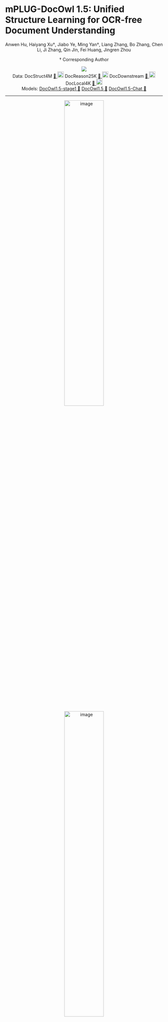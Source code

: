 # mPLUG-DocOwl 1.5: Unified Structure Learning for OCR-free Document Understanding

<div align="center">
Anwen Hu, Haiyang Xu†, Jiabo Ye, Ming Yan†, Liang Zhang, Bo Zhang, Chen Li, Ji Zhang, Qin Jin, Fei Huang, Jingren Zhou

† Corresponding Author

</div>


<div align="center">
<a href="http://arxiv.org/abs/2403.12895"><img src="assets/Paper-Arxiv-orange.svg" ></a>
</div>
<div align="center">
Data: 
DocStruct4M 
<a href="https://huggingface.co/datasets/mPLUG/DocStruct4M">🤗</a><a href="https://www.modelscope.cn/datasets/iic/DocStruct4M/"> <img src="assets/modelscope.png" width='20'></a>
DocReason25K <a href="https://huggingface.co/datasets/mPLUG/DocReason25K">🤗</a><a href="https://www.modelscope.cn/datasets/iic/DocReason25K/"> <img src="assets/modelscope.png" width='20'></a>
DocDownstream <a href="https://huggingface.co/datasets/mPLUG/DocDownstream-1.0">🤗</a><a href="https://www.modelscope.cn/datasets/iic/DocDownstream-1.0/"> <img src="assets/modelscope.png" width='20'></a>
DocLocal4K <a href="https://huggingface.co/datasets/mPLUG/DocLocal4K">🤗</a><a href="https://www.modelscope.cn/datasets/iic/DocLocal4K/"> <img src="assets/modelscope.png" width='20'></a>
</div>
<div align="center">
Models:
<a href="https://huggingface.co/mPLUG/DocOwl1.5-stage1">DocOwl1.5-stage1 🤗</a>
<a href="https://huggingface.co/mPLUG/DocOwl1.5">DocOwl1.5 🤗</a>
<a href="https://huggingface.co/mPLUG/DocOwl1.5-Chat">DocOwl1.5-Chat 🤗</a>
</div>


<hr>
<div align="center">
<img src="assets/radar.png" alt="image" width="50%" height="auto">
<img src="assets/doc_instruct.png" alt="image" width="50%" height="auto">
</div>
</p>

## Spotlights

* Support struct-aware document parsing, table to markdown, chart to markdown.
* Support multi-grained text recognition and text grounding
* Support question answering with simple phrases or detailed explanations.

* Coming soon
    - [x] Training Data: DocStruct4M, DocReason25K, DocDownsteam-1.0
    - [x] Mutli-grained Text Localization Evaluation set: DocLocal4K
    - [x] Model: DocOwl 1.5-stage1, DocOwl 1.5, DocOwl 1.5-Chat
    - [x] Source code.
    - [ ] Online Demo on ModelScope.
    - [ ] Online Demo on HuggingFace.

## Training and Evaluation Datasets
|  Dataset   | Download Link |
|  ----  | ----  | 
|  DocStruct4M   | <li>[HuggingFace: mPLUG/DocStruct4M](https://huggingface.co/datasets/mPLUG/DocStruct4M) <li> [ModelScope: iic/DocStruct4M](https://www.modelscope.cn/datasets/iic/DocStruct4M)|
|  DocDownstream-1.0   | <li>[HuggingFace: mPLUG/DocDownstream-1.0](https://huggingface.co/datasets/mPLUG/DocDownstream-1.0) <li> [ModelScope: iic/DocDownstream-1.0](https://www.modelscope.cn/datasets/iic/DocDownstream-1.0)|
|  DocReason25K   | <li>[HuggingFace: mPLUG/DocReason25K](https://huggingface.co/datasets/mPLUG/DocReason25K) <li> [ModelScope: iic/DocReason25K](https://www.modelscope.cn/datasets/iic/DocReason25K)|
|  DocLocal4K   | <li>[HuggingFace: mPLUG/DocLocal4K](https://huggingface.co/datasets/mPLUG/DocLocal4K) <li> [ModelScope: iic/DocLocal4K](https://www.modelscope.cn/datasets/iic/DocLocal4K)|


### DocStruct4M
DocStruct4M is a training set for Unified Structure Learning, covering images of documents, webpages, tables, charts and natural images. It consists of ~3M samples for Struct-aware Parsing tasks and ~1M samples for Multi-grained Text Localization tasks. 

Download DocStruct4M dataset from huggingface [mPLUG/DocStruct4M](https://huggingface.co/datasets/mPLUG/DocStruct4M). Training images (~311G) are split into 8 files, run following cmds to prepare training and validation images.
```
cat partial-imgs* > imgs.tar.gz
tar -zxvf imgs.tar.gz
tar -zxvf val_imgs.tar.gz
```

The dataset is organized in such format:
```
DocStruct4M
├── imgs
├── val_imgs
├── multi_grained_text_localization.jsonl
├── struct_aware_parse.jsonl
├── val.jsonl
```
The ```./imgs``` and ```./val_imgs``` directory contains images for the training and validation samples, respectively. 

### DocDownstream-1.0
DocDownstream-1.0 is the combination of 10 text-rich image understanding benchmarks, including DocVQA, InfographicsVQA, DeepForm, KleisterCharity, WikiTableQuestions, TabFact, ChartQA, TextCaps, TextVQA and VisualMRC, covering tasks of Information Extraction, Visual Question Answering, Natural Language Inference and Image Captioning. All tasks are unified in the form of Visual Question Answering.

Download DocDownstream-1.0 dataset from huggingface [mPLUG/DocDownstream-1.0](https://huggingface.co/datasets/mPLUG/DocDownstream-1.0). Images (~70G) are split into 2 files, run following cmds to prepare images.
```
cat partial-imgs* > imgs.tar.gz
tar -zxvf imgs.tar.gz
```

The dataset is organized in such format:
```
DocDownstream-1.0
├── meta
├── test
├── imgs
├── train.jsonl
├── val.jsonl
```
The ```./imgs``` directory contains images for the training/validation/test samples. The ```train.jsonl``` and ```val.jsonl``` are ensembled samples of 10 datasets for training and validation. There are ~57w samples in ```train.jsonl```. The ```./test``` directory contain test files for each dataset. The ```./meta``` directory contain meta files used for evaluation. 

### DocReason25K
DocReason25K is instruction tuning set with detailed explanation for Visual Document Understanding. It's built based on training samples from DocVQA, InfographicsVQA, WikiTableQuestions, VisualMRC, ChartQA and TextVQA. Detailed explanations are given by GPT3.5/GPT4V and further filtred according to manually annoatetd simple answer.

Download DocReason25K dataset from huggingface [mPLUG/DocReason25K](https://huggingface.co/datasets/mPLUG/DocReason25K). 
The dataset is organized in such format:
```
DocReason25K
├── imgs
├── detailed_explanation.jsonl
```

### DocLocal4K
DocLocal4K is a evaluation set for Multi-grained Text Localization, covering both text recognition and text grounding tasks.

Download DocLocal4K dataset from huggingface [mPLUG/DocLocal4K](https://huggingface.co/datasets/mPLUG/DocLocal4K). 
The dataset is organized in such format:
```
DocLocal4K
├── imgs
├── text_grounding.jsonl
├── text_recognition.jsonl
```

## Models
### Model Card
|  Model   | Download Link  | Abilities |
|  ----  | ----  | ----  |
| DocOwl1.5-stage1  |  [🤗 mPLUG/DocOwl1.5-stage1](https://huggingface.co/mPLUG/DocOwl1.5-stage1) | <li> document/webpage parsing <li> table to markdown <li> chart to markdown <li> natural image parsing <li> multi-grained text recognition <li> multi-grained text  grounding |
| DocOwl1.5  |  [🤗 mPLUG/DocOwl1.5](https://huggingface.co/mPLUG/DocOwl1.5) | <li> VQA with concise answers <li> infomation extraction <li> image captioning <li> natural language inference |
| DocOwl1.5-Chat  |  [🤗 mPLUG/DocOwl1.5-Chat](https://huggingface.co/mPLUG/DocOwl1.5-Chat) | <li> VQA with detailed explanations <li> VQA with concise answers <li> infomation extraction <li> image captioning <li> natural language inference |
| DocOwl1.5-Chat+  |  coming soon | <li> document/webpage parsing <li> table to markdown <li> chart to markdown <li> natural image parsing <li> multi-grained text recognition <li> multi-grained text grounding <li> VQA with detailed explanations <li> VQA with concise answers <li> infomation extraction <li> image captioning <li> natural language inference |

### Model Inference
prepare python environments as [mPLUG-Owl2](https://github.com/X-PLUG/mPLUG-Owl/tree/main/mPLUG-Owl2).

* DocOwl1.5-stage1 inference examples
```
from docowl_infer import DocOwlInfer
model_path='./mPLUG/DocOwl1.5-stage1'
docowl=DocOwlInfer(ckpt_path=model_path, anchors='grid_9', add_global_img=False)
print('load model from ', model_path)

# document/webpage parsing
image='./DocStruct4M/val_imgs/CCpdf/pages/1e531ef22cff3f01dab8720e99427c4f_page19.png'
query='Recognize text in the image.'
answer=docowl.inference(image, query)
print(answer)

# table/chart to markdown
image='./DocStruct4M/val_imgs/TURL/col_type_197091.jpg'
query='Convert the picture to Markdown syntax.'
answer=docowl.inference(image, query)
print(answer)

# natural image parsing
image='./DocStruct4M/val_imgs/OCRCC/02749938.jpg'
query='Provide a description of the image content and text.'
answer=docowl.inference(image, query)
print(answer)
```

* DocOwl1.5-Chat inference examples
```
from docowl_infer import DocOwlInfer
model_path='./mPLUG/DocOwl1.5-chat'
docowl=DocOwlInfer(ckpt_path=model_path, anchors='grid_9', add_global_img=True)
print('load model from ', model_path)

# VQA with concise phrases
image='./DocDownstream-1.0/imgs/DUE_Benchmark/DocVQA/pngs/rnbx0223_193.png'
query='What is the Compound Annual Growth Rate (CAGR) for total assets?'
answer=docowl.inference(image, query)
print(answer)

# VQA with detailed explanation
image='./DocDownstream-1.0/imgs/DUE_Benchmark/DocVQA/pngs/rnbx0223_193.png'
query='What is the Compound Annual Growth Rate (CAGR) for total assets? Answer the question with detailed explanation.'
answer=docowl.inference(image, query)
print(answer)
```

### Model Evaluation
prepare environments for evaluation as follows:
```
pip install textdistance
pip install editdistance
pip install pycocoevalcap
```

Evaluate DocOwl1.5/DocOwl1.5-Chat on 10 downstream tasks:
```
python docowl_benchmark_evaluate.py --model_path $MODEL_PATH --dataset $DATASET --downstream_dir $DOWNSTREAM_DIR_PATH --save_dir $SAVE_DIR
```
Note: ```$DATASET``` should be chosen from ```[DocVQA, InfographicsVQA, WikiTableQuestions, DeepForm,KleisterCharity, TabFact, ChartQA, TextVQA, TextCaps, VisualMRC]```. ```$DOWNSTREAM_DIR_PATH``` is the local path of [mPLUG/DocDownstream-1.0](https://huggingface.co/datasets/mPLUG/DocDownstream-1.0).

Evaluate DocOwl1.5-stage1 on DocLocal4K:
```
python docowl_doclocal4k_evaluate.py --model_path $MODEL_PATH --task $TASK --doclocal4k_dir $DOCLOCAL4K_DIR_PATH --save_dir $SAVE_DIR
```
Note: ```$TASK``` should be chosen from ```[text_grounding, text_recognition]```. ```$DOCLOCAL4K_DIR_PATH``` is the local path of [mPLUG/DocLocal4K](https://huggingface.co/datasets/mPLUG/DocLocal4K).

### Model Training
coming soon


## Citation
If you found this work useful, consider giving this repository a star and citing our paper as followed:
```
@article{hu2024docowl,
  title={mPLUG-DocOwl 1.5: Unified Structure Learning for OCR-free Document Understanding},
  author={Hu, Anwen and Xu, Haiyang and Ye, Jiabo and Yan, Ming and Zhang, Liang and Zhang, Bo and Li, Chen and Zhang, Ji and Jin, Qin and Huang, Fei and others},
  journal={arXiv preprint arXiv:2403.12895},
  year={2024}
}
```

          

